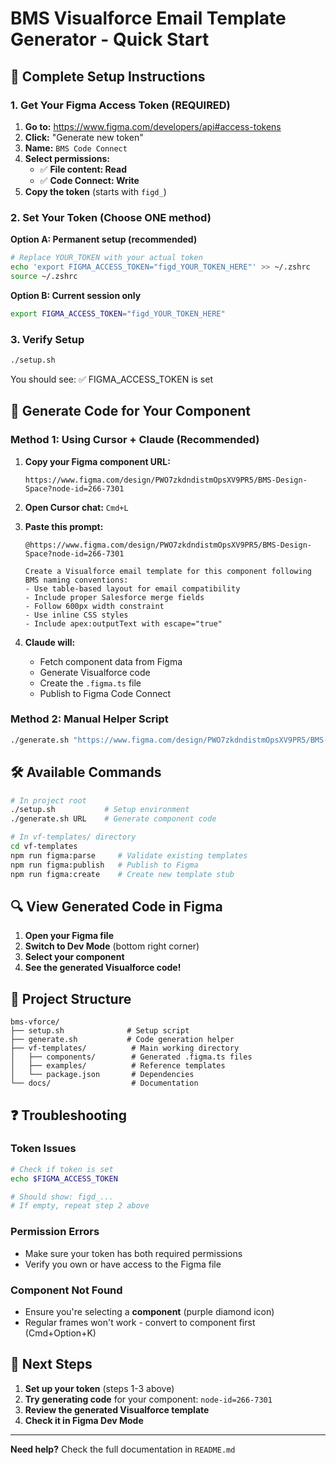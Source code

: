 # BMS Visualforce Email Template Generator - Quick Start

## 🚀 Complete Setup Instructions

### 1. Get Your Figma Access Token (REQUIRED)

1. **Go to:** https://www.figma.com/developers/api#access-tokens
2. **Click:** "Generate new token"
3. **Name:** `BMS Code Connect`
4. **Select permissions:**
   - ✅ **File content: Read**
   - ✅ **Code Connect: Write**
5. **Copy the token** (starts with `figd_`)

### 2. Set Your Token (Choose ONE method)

**Option A: Permanent setup (recommended)**
```bash
# Replace YOUR_TOKEN with your actual token
echo 'export FIGMA_ACCESS_TOKEN="figd_YOUR_TOKEN_HERE"' >> ~/.zshrc
source ~/.zshrc
```

**Option B: Current session only**
```bash
export FIGMA_ACCESS_TOKEN="figd_YOUR_TOKEN_HERE"
```

### 3. Verify Setup
```bash
./setup.sh
```

You should see: ✅ FIGMA_ACCESS_TOKEN is set

## 🎨 Generate Code for Your Component

### Method 1: Using Cursor + Claude (Recommended)

1. **Copy your Figma component URL:**
   ```
   https://www.figma.com/design/PWO7zkdndistmOpsXV9PR5/BMS-Design-Space?node-id=266-7301
   ```

2. **Open Cursor chat:** `Cmd+L`

3. **Paste this prompt:**
   ```
   @https://www.figma.com/design/PWO7zkdndistmOpsXV9PR5/BMS-Design-Space?node-id=266-7301
   
   Create a Visualforce email template for this component following BMS naming conventions:
   - Use table-based layout for email compatibility
   - Include proper Salesforce merge fields
   - Follow 600px width constraint
   - Use inline CSS styles
   - Include apex:outputText with escape="true"
   ```

4. **Claude will:**
   - Fetch component data from Figma
   - Generate Visualforce code
   - Create the `.figma.ts` file
   - Publish to Figma Code Connect

### Method 2: Manual Helper Script

```bash
./generate.sh "https://www.figma.com/design/PWO7zkdndistmOpsXV9PR5/BMS-Design-Space?node-id=266-7301"
```

## 🛠️ Available Commands

```bash
# In project root
./setup.sh           # Setup environment
./generate.sh URL    # Generate component code

# In vf-templates/ directory
cd vf-templates
npm run figma:parse     # Validate existing templates
npm run figma:publish   # Publish to Figma
npm run figma:create    # Create new template stub
```

## 🔍 View Generated Code in Figma

1. **Open your Figma file**
2. **Switch to Dev Mode** (bottom right corner)
3. **Select your component**
4. **See the generated Visualforce code!**

## 📁 Project Structure

```
bms-vforce/
├── setup.sh              # Setup script
├── generate.sh           # Code generation helper
├── vf-templates/          # Main working directory
│   ├── components/        # Generated .figma.ts files
│   ├── examples/          # Reference templates
│   └── package.json       # Dependencies
└── docs/                  # Documentation
```

## ❓ Troubleshooting

### Token Issues
```bash
# Check if token is set
echo $FIGMA_ACCESS_TOKEN

# Should show: figd_...
# If empty, repeat step 2 above
```

### Permission Errors
- Make sure your token has both required permissions
- Verify you own or have access to the Figma file

### Component Not Found
- Ensure you're selecting a **component** (purple diamond icon)
- Regular frames won't work - convert to component first (Cmd+Option+K)

## 🎯 Next Steps

1. **Set up your token** (steps 1-3 above)
2. **Try generating code** for your component: `node-id=266-7301`
3. **Review the generated Visualforce template**
4. **Check it in Figma Dev Mode**

---

**Need help?** Check the full documentation in `README.md`
